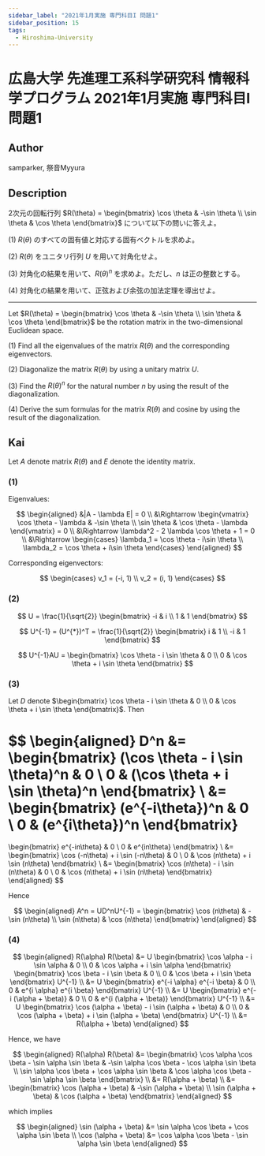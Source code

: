 ```yaml
---
sidebar_label: "2021年1月実施 専門科目I 問題1"
sidebar_position: 15
tags:
  - Hiroshima-University
---
```

# 広島大学 先進理工系科学研究科 情報科学プログラム 2021年1月実施 専門科目I 問題1


## **Author**
samparker, 祭音Myyura

## **Description**
2次元の回転行列 $R(\theta) = \begin{bmatrix} \cos \theta & -\sin \theta \\ \sin \theta & \cos \theta \end{bmatrix}$ について以下の問いに答えよ。

(1) $R(\theta)$ のすべての固有値と対応する固有ベクトルを求めよ。

(2) $R(\theta)$ をユニタリ行列 $U$ を用いて対角化せよ。

(3) 対角化の結果を用いて、$R(\theta)^n$ を求めよ。ただし、$n$ は正の整数とする。

(4) 対角化の結果を用いて、正弦および余弦の加法定理を導出せよ。

--------------------------------------------------------

Let $R(\theta) = \begin{bmatrix} \cos \theta & -\sin \theta \\ \sin \theta & \cos \theta \end{bmatrix}$ be the rotation matrix in the two-dimensional Euclidean space.

(1) Find all the eigenvalues of the matrix $R(\theta)$ and the corresponding eigenvectors.

(2) Diagonalize the matrix $R(\theta)$ by using a unitary matrix $U$.

(3) Find the $R(\theta)^n$ for the natural number $n$ by using the result of the diagonalization.

(4) Derive the sum formulas for the matrix $R(\theta)$ and cosine by using the result of the diagonalization.

## **Kai**
Let $A$ denote matrix $R(\theta)$ and $E$ denote the identity matrix.

### (1)
Eigenvalues:

$$
\begin{aligned}
    &|A - \lambda E| = 0 \\
    &\Rightarrow \begin{vmatrix}
        \cos \theta - \lambda & -\sin \theta \\
        \sin \theta & \cos \theta - \lambda
    \end{vmatrix} = 0 \\
    &\Rightarrow \lambda^2 - 2 \lambda \cos \theta + 1 = 0 \\
    &\Rightarrow \begin{cases}
        \lambda_1 = \cos \theta - i\sin \theta \\
        \lambda_2 = \cos \theta + i\sin \theta
    \end{cases}
\end{aligned}
$$

Corresponding eigenvectors:

$$
\begin{cases}
    v_1 = (-i, 1) \\
    v_2 = (i, 1)
\end{cases}
$$

### (2)

$$
U = \frac{1}{\sqrt{2}} \begin{bmatrix}
    -i & i \\ 1 & 1
\end{bmatrix}
$$

$$
U^{-1} = (U^{*})^T = \frac{1}{\sqrt{2}} \begin{bmatrix}
    i & 1 \\ -i & 1
\end{bmatrix}
$$

$$
U^{-1}AU = \begin{bmatrix}
    \cos \theta - i \sin \theta & 0 \\
    0 & \cos \theta + i \sin \theta
\end{bmatrix}
$$

### (3)
Let $D$ denote $\begin{bmatrix} \cos \theta - i \sin \theta & 0 \\ 0 & \cos \theta + i \sin \theta \end{bmatrix}$. Then

$$
\begin{aligned}
D^n &= \begin{bmatrix}
    (\cos \theta - i \sin \theta)^n & 0 \\
    0 & (\cos \theta + i \sin \theta)^n
\end{bmatrix} \\
&= \begin{bmatrix}
    (e^{-i\theta})^n & 0 \\
    0 & (e^{i\theta})^n
\end{bmatrix}
=
\begin{bmatrix}
    e^{-in\theta} & 0 \\
    0 & e^{in\theta}
\end{bmatrix} \\
&= \begin{bmatrix}
    \cos (-n\theta) + i \sin (-n\theta) & 0 \\
    0 & \cos (n\theta) + i \sin (n\theta)
\end{bmatrix} \\
&= \begin{bmatrix}
    \cos (n\theta) - i \sin (n\theta) & 0 \\
    0 & \cos (n\theta) + i \sin (n\theta)
\end{bmatrix}
\end{aligned}
$$

Hence

$$
\begin{aligned}
    A^n = UD^nU^{-1} = \begin{bmatrix}
    \cos (n\theta) & -\sin (n\theta) \\
    \sin (n\theta) & \cos (n\theta)
\end{bmatrix}
\end{aligned}
$$

### (4)

$$
\begin{aligned}
    R(\alpha) R(\beta) &= U \begin{bmatrix}
        \cos \alpha - i \sin \alpha & 0 \\
    0 & \cos \alpha + i \sin \alpha
    \end{bmatrix}
    \begin{bmatrix}
        \cos \beta - i \sin \beta & 0 \\
    0 & \cos \beta + i \sin \beta
    \end{bmatrix} U^{-1} \\
    &= U \begin{bmatrix}
        e^{-i \alpha} e^{-i \beta} & 0 \\
    0 & e^{i \alpha} e^{i \beta} 
    \end{bmatrix} U^{-1} \\
    &= U \begin{bmatrix}
        e^{-i (\alpha + \beta)} & 0 \\
    0 & e^{i (\alpha + \beta)} 
    \end{bmatrix} U^{-1} \\
    &= U \begin{bmatrix}
        \cos (\alpha + \beta) - i \sin (\alpha + \beta) & 0 \\
    0 & \cos (\alpha + \beta) + i \sin (\alpha + \beta)
    \end{bmatrix} U^{-1} \\
    &= R(\alpha + \beta)
\end{aligned}
$$

Hence, we have

$$
\begin{aligned}
    R(\alpha) R(\beta) &= \begin{bmatrix}
        \cos \alpha \cos \beta - \sin \alpha \sin \beta & -\sin \alpha \cos \beta - \cos \alpha \sin \beta \\
        \sin \alpha \cos \beta + \cos \alpha \sin \beta & \cos \alpha \cos \beta - \sin \alpha \sin \beta
    \end{bmatrix} \\
    &= R(\alpha + \beta) \\
    &= \begin{bmatrix}
        \cos (\alpha + \beta) & -\sin (\alpha + \beta) \\
        \sin (\alpha + \beta) & \cos (\alpha + \beta)
    \end{bmatrix}
\end{aligned}
$$

which implies

$$
\begin{aligned}
    \sin (\alpha + \beta) &= \sin \alpha \cos \beta + \cos \alpha \sin \beta \\
    \cos (\alpha + \beta) &= \cos \alpha \cos \beta - \sin \alpha \sin \beta
\end{aligned}
$$
